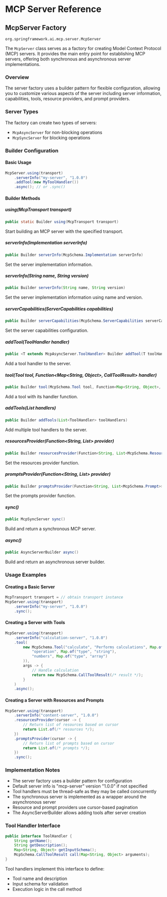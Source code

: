 # MCP Server Reference

## McpServer Factory

`org.springframework.ai.mcp.server.McpServer`

The `McpServer` class serves as a factory for creating Model Context Protocol (MCP) servers. It provides the main entry point for establishing MCP servers, offering both synchronous and asynchronous server implementations.

### Overview

The server factory uses a builder pattern for flexible configuration, allowing you to customize various aspects of the server including server information, capabilities, tools, resource providers, and prompt providers.

### Server Types

The factory can create two types of servers:
- `McpAsyncServer` for non-blocking operations
- `McpSyncServer` for blocking operations

### Builder Configuration

#### Basic Usage
```java
McpServer.using(transport)
    .serverInfo("my-server", "1.0.0")
    .addTool(new MyToolHandler())
    .async(); // or .sync()
```

#### Builder Methods

##### using(McpTransport transport)
```java
public static Builder using(McpTransport transport)
```
Start building an MCP server with the specified transport.

##### serverInfo(Implementation serverInfo)
```java
public Builder serverInfo(McpSchema.Implementation serverInfo)
```
Set the server implementation information.

##### serverInfo(String name, String version)
```java
public Builder serverInfo(String name, String version)
```
Set the server implementation information using name and version.

##### serverCapabilities(ServerCapabilities capabilities)
```java
public Builder serverCapabilities(McpSchema.ServerCapabilities serverCapabilities)
```
Set the server capabilities configuration.

##### addTool(ToolHandler handler)
```java
public <T extends McpAsyncServer.ToolHandler> Builder addTool(T toolHandler)
```
Add a tool handler to the server.

##### tool(Tool tool, Function<Map<String, Object>, CallToolResult> handler)
```java
public Builder tool(McpSchema.Tool tool, Function<Map<String, Object>, McpSchema.CallToolResult> handler)
```
Add a tool with its handler function.

##### addTools(List<ToolHandler> handlers)
```java
public Builder addTools(List<ToolHandler> toolHandlers)
```
Add multiple tool handlers to the server.

##### resourcesProvider(Function<String, List<Resource>> provider)
```java
public Builder resourcesProvider(Function<String, List<McpSchema.Resource>> resourcesProvider)
```
Set the resources provider function.

##### promptsProvider(Function<String, List<Prompt>> provider)
```java
public Builder promptsProvider(Function<String, List<McpSchema.Prompt>> promptsProvider)
```
Set the prompts provider function.

##### sync()
```java
public McpSyncServer sync()
```
Build and return a synchronous MCP server.

##### async()
```java
public AsyncServerBuilder async()
```
Build and return an asynchronous server builder.

### Usage Examples

#### Creating a Basic Server
```java
McpTransport transport = // obtain transport instance
McpServer.using(transport)
    .serverInfo("my-server", "1.0.0")
    .sync();
```

#### Creating a Server with Tools
```java
McpServer.using(transport)
    .serverInfo("calculation-server", "1.0.0")
    .tool(
        new McpSchema.Tool("calculate", "Performs calculations", Map.of(
            "operation", Map.of("type", "string"),
            "numbers", Map.of("type", "array")
        )),
        args -> {
            // Handle calculation
            return new McpSchema.CallToolResult(/* result */);
        }
    )
    .async();
```

#### Creating a Server with Resources and Prompts
```java
McpServer.using(transport)
    .serverInfo("content-server", "1.0.0")
    .resourcesProvider(cursor -> {
        // Return list of resources based on cursor
        return List.of(/* resources */);
    })
    .promptsProvider(cursor -> {
        // Return list of prompts based on cursor
        return List.of(/* prompts */);
    })
    .sync();
```

### Implementation Notes

- The server factory uses a builder pattern for configuration
- Default server info is "mcp-server" version "1.0.0" if not specified
- Tool handlers must be thread-safe as they may be called concurrently
- The synchronous server is implemented as a wrapper around the asynchronous server
- Resource and prompt providers use cursor-based pagination
- The AsyncServerBuilder allows adding tools after server creation

### Tool Handler Interface

```java
public interface ToolHandler {
    String getName();
    String getDescription();
    Map<String, Object> getInputSchema();
    McpSchema.CallToolResult call(Map<String, Object> arguments);
}
```

Tool handlers implement this interface to define:
- Tool name and description
- Input schema for validation
- Execution logic in the call method
